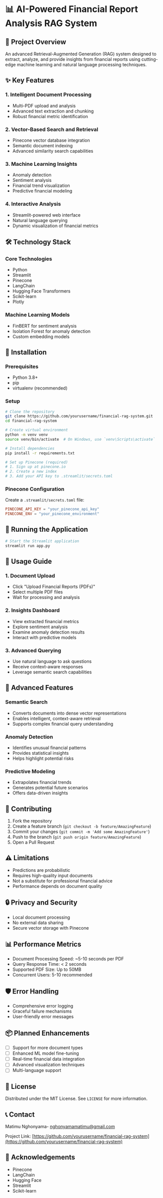 # 📊 AI-Powered Financial Report Analysis RAG System

## 🚀 Project Overview

An advanced Retrieval-Augmented Generation (RAG) system designed to extract, analyze, and provide insights from financial reports using cutting-edge machine learning and natural language processing techniques.

## ✨ Key Features

### 1. Intelligent Document Processing
- Multi-PDF upload and analysis
- Advanced text extraction and chunking
- Robust financial metric identification

### 2. Vector-Based Search and Retrieval
- Pinecone vector database integration
- Semantic document indexing
- Advanced similarity search capabilities

### 3. Machine Learning Insights
- Anomaly detection
- Sentiment analysis
- Financial trend visualization
- Predictive financial modeling

### 4. Interactive Analysis
- Streamlit-powered web interface
- Natural language querying
- Dynamic visualization of financial metrics

## 🛠 Technology Stack

### Core Technologies
- Python
- Streamlit
- Pinecone
- LangChain
- Hugging Face Transformers
- Scikit-learn
- Plotly

### Machine Learning Models
- FinBERT for sentiment analysis
- Isolation Forest for anomaly detection
- Custom embedding models

## 🔧 Installation

### Prerequisites
- Python 3.8+
- pip
- virtualenv (recommended)

### Setup
```bash
# Clone the repository
git clone https://github.com/yourusername/financial-rag-system.git
cd financial-rag-system

# Create virtual environment
python -m venv venv
source venv/bin/activate  # On Windows, use `venv\Scripts\activate`

# Install dependencies
pip install -r requirements.txt

# Set up Pinecone (required)
# 1. Sign up at pinecone.io
# 2. Create a new index
# 3. Add your API key to .streamlit/secrets.toml
```

### Pinecone Configuration
Create a `.streamlit/secrets.toml` file:
```toml
PINECONE_API_KEY = "your_pinecone_api_key"
PINECONE_ENV = "your_pinecone_environment"
```

## 🚀 Running the Application

```bash
# Start the Streamlit application
streamlit run app.py
```

## 📝 Usage Guide

### 1. Document Upload
- Click "Upload Financial Reports (PDFs)"
- Select multiple PDF files
- Wait for processing and analysis

### 2. Insights Dashboard
- View extracted financial metrics
- Explore sentiment analysis
- Examine anomaly detection results
- Interact with predictive models

### 3. Advanced Querying
- Use natural language to ask questions
- Receive context-aware responses
- Leverage semantic search capabilities

## 🔬 Advanced Features

### Semantic Search
- Converts documents into dense vector representations
- Enables intelligent, context-aware retrieval
- Supports complex financial query understanding

### Anomaly Detection
- Identifies unusual financial patterns
- Provides statistical insights
- Helps highlight potential risks

### Predictive Modeling
- Extrapolates financial trends
- Generates potential future scenarios
- Offers data-driven insights

## 🤝 Contributing

1. Fork the repository
2. Create a feature branch (`git checkout -b feature/AmazingFeature`)
3. Commit your changes (`git commit -m 'Add some AmazingFeature'`)
4. Push to the branch (`git push origin feature/AmazingFeature`)
5. Open a Pull Request

## ⚠️ Limitations

- Predictions are probabilistic
- Requires high-quality input documents
- Not a substitute for professional financial advice
- Performance depends on document quality

## 🔒 Privacy and Security

- Local document processing
- No external data sharing
- Secure vector storage with Pinecone

## 📊 Performance Metrics

- Document Processing Speed: ~5-10 seconds per PDF
- Query Response Time: < 2 seconds
- Supported PDF Size: Up to 50MB
- Concurrent Users: 5-10 recommended

## 🛡️ Error Handling

- Comprehensive error logging
- Graceful failure mechanisms
- User-friendly error messages

## 📦 Planned Enhancements

- [ ] Support for more document types
- [ ] Enhanced ML model fine-tuning
- [ ] Real-time financial data integration
- [ ] Advanced visualization techniques
- [ ] Multi-language support

## 📜 License

Distributed under the MIT License. See `LICENSE` for more information.

## 📞 Contact

Matimu Nghonyama- nghonyamamatimu@gmail.com

Project Link: [https://github.com/yourusername/financial-rag-system](https://github.com/yourusername/financial-rag-system)

## 🙏 Acknowledgements

- Pinecone
- LangChain
- Hugging Face
- Streamlit
- Scikit-learn
